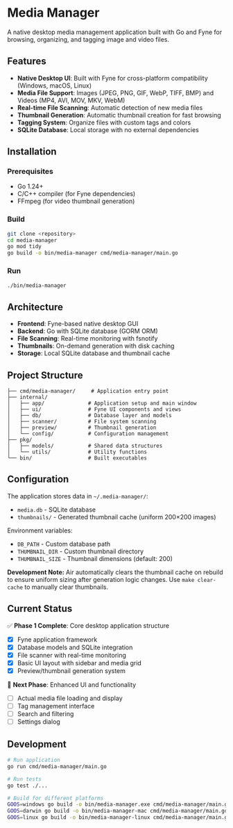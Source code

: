 # Media Manager

A native desktop media management application built with Go and Fyne for browsing, organizing, and tagging image and video files.

## Features

- **Native Desktop UI**: Built with Fyne for cross-platform compatibility (Windows, macOS, Linux)
- **Media File Support**: Images (JPEG, PNG, GIF, WebP, TIFF, BMP) and Videos (MP4, AVI, MOV, MKV, WebM)
- **Real-time File Scanning**: Automatic detection of new media files
- **Thumbnail Generation**: Automatic thumbnail creation for fast browsing
- **Tagging System**: Organize files with custom tags and colors
- **SQLite Database**: Local storage with no external dependencies

## Installation

### Prerequisites
- Go 1.24+ 
- C/C++ compiler (for Fyne dependencies)
- FFmpeg (for video thumbnail generation)

### Build
```bash
git clone <repository>
cd media-manager
go mod tidy
go build -o bin/media-manager cmd/media-manager/main.go
```

### Run
```bash
./bin/media-manager
```

## Architecture

- **Frontend**: Fyne-based native desktop GUI
- **Backend**: Go with SQLite database (GORM ORM)
- **File Scanning**: Real-time monitoring with fsnotify
- **Thumbnails**: On-demand generation with disk caching
- **Storage**: Local SQLite database and thumbnail cache

## Project Structure

```
├── cmd/media-manager/     # Application entry point
├── internal/
│   ├── app/              # Application setup and main window
│   ├── ui/               # Fyne UI components and views
│   ├── db/               # Database layer and models
│   ├── scanner/          # File system scanning
│   ├── preview/          # Thumbnail generation
│   └── config/           # Configuration management
├── pkg/
│   ├── models/           # Shared data structures
│   └── utils/            # Utility functions
└── bin/                  # Built executables
```

## Configuration

The application stores data in `~/.media-manager/`:
- `media.db` - SQLite database
- `thumbnails/` - Generated thumbnail cache (uniform 200×200 images)

Environment variables:
- `DB_PATH` - Custom database path
- `THUMBNAIL_DIR` - Custom thumbnail directory  
- `THUMBNAIL_SIZE` - Thumbnail dimensions (default: 200)

**Development Note:** Air automatically clears the thumbnail cache on rebuild to ensure uniform sizing after generation logic changes. Use `make clear-cache` to manually clear thumbnails.

## Current Status

✅ **Phase 1 Complete**: Core desktop application structure
- [x] Fyne application framework
- [x] Database models and SQLite integration
- [x] File scanner with real-time monitoring
- [x] Basic UI layout with sidebar and media grid
- [x] Preview/thumbnail generation system

🚧 **Next Phase**: Enhanced UI and functionality
- [ ] Actual media file loading and display
- [ ] Tag management interface
- [ ] Search and filtering
- [ ] Settings dialog

## Development

```bash
# Run application
go run cmd/media-manager/main.go

# Run tests
go test ./...

# Build for different platforms
GOOS=windows go build -o bin/media-manager.exe cmd/media-manager/main.go
GOOS=darwin go build -o bin/media-manager-mac cmd/media-manager/main.go
GOOS=linux go build -o bin/media-manager-linux cmd/media-manager/main.go
```